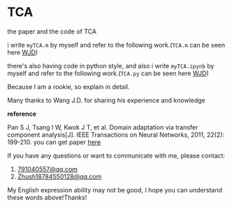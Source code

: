 # TCA

the paper and the code of TCA

i write `myTCA.m` by myself and refer to the following work.(`TCA.m` can be seen here [WJD](https://github.com/jindongwang/transferlearning/tree/master/code/traditional/TCA))

there's also having code in python style, and also i write `myTCA.ipynb` by myself and refer to the following work.(`TCA.py` can be seen here [WJD](https://github.com/jindongwang/transferlearning/tree/master/code/traditional/TCA))

Because I am a rookie, so explain in detail.

Many thanks to Wang J.D. for sharing his experience and knowledge

**reference**

Pan S J, Tsang I W, Kwok J T, et al. Domain adaptation via transfer component analysis[J]. IEEE Transactions on Neural Networks, 2011, 22(2): 199-210. you can get paper [here](https://ieeexplore.ieee.org/stamp/stamp.jsp?tp=&arnumber=5640675)

If you have any questions or want to communicate with me, please contact:

1. 791040557@qq.com
2. Zhush18784550128@qq.com

My English expression ability may not be good, I hope you can understand these words above!Thanks!
